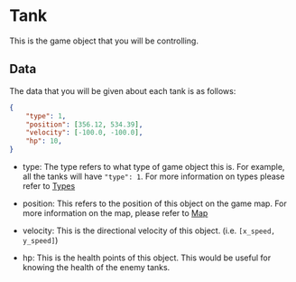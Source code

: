 # Tank

This is the game object that you will be controlling.

## Data

The data that you will be given about each tank is as follows:

```json
{
    "type": 1,
    "position": [356.12, 534.39],
    "velocity": [-100.0, -100.0],
    "hp": 10,
}
```

* type: The type refers to what type of game object this is. For example, all the tanks will have `"type": 1`. For more information on types please refer to [Types](../game_logic/types.md)

* position: This refers to the position of this object on the game map. For more information on the map, please refer to [Map](../game_logic/map.md)

* velocity: This is the directional velocity of this object. (i.e. `[x_speed, y_speed]`)

* hp: This is the health points of this object. This would be useful for knowing the health of the enemy tanks.
